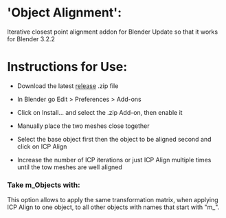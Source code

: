 # 'Object Alignment':

Iterative closest point alignment addon for Blender 
Update so that it works for Blender 3.2.2

# Instructions for Use:

* Download the latest [release](https://github.com/patmo141/object_alignment/releases) .zip file 
* In Blender go Edit > Preferences > Add-ons
* Click on Install... and select the .zip Add-on, then enable it

* Manually place the two meshes close together
* Select the base object first then the object to be aligned second and click on ICP Align
* Increase the number of ICP iterations or just ICP Align multiple times until the tow meshes are well aligned

### Take m_Objects with:
This option allows to apply the same transformation matrix, when applying ICP Align to one object, to all other objects with names that start with "m_".
